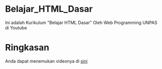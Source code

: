 # Belajar_HTML_Dasar
Ini adalah Kurikulum "Belajar HTML Dasar" Oleh  Web Programming UNPAS di Youtube

# Ringkasan
Anda dapat menemukan videonya di <a href="https://www.youtube.com/c/WebProgrammingUNPAS">sini<a/>
